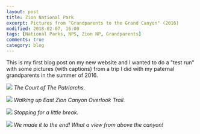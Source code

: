 ```yaml
---
layout: post
title: Zion National Park
excerpt: Pictures from "Grandparents to the Grand Canyon" (2016)
modified: 2018-02-07, 16:00
tags: [National Parks, NPS, Zion NP, Grandparents]
comments: true
category: blog
---
```


This is my first blog post on my new website and I wanted to do a "test run" with some pictures (with captions) from a trip I did with my paternal grandparents in the summer of 2016.

![](aldridgecaleb.github.io/images/IMG_20160801_130145253.jpg)
*The Court of The Patriarchs.*

![](aldridgecaleb.github.io/images/IMG_20160801_164453487.jpg)
*Walking up East Zion Canyon Overlook Trail.*

![](aldridgecaleb.github.io/images/IMG_20160801_164322930.jpg)
*Stopping for a little break.*

![](aldridgecaleb.github.io/images/IMG_20160801_162842445.jpg)
*We made it to the end! What a view from above the canyon!*
